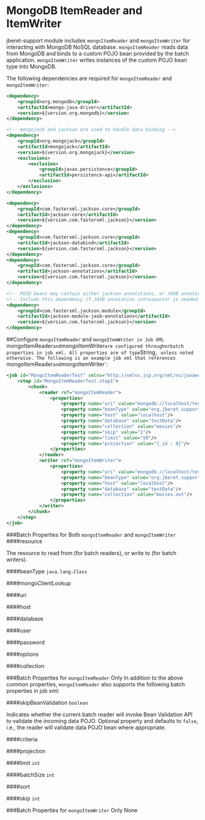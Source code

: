 # MongoDB ItemReader and ItemWriter

jberet-support module includes `mongoItemReader` and `mongoItemWriter` for interacting with MongoDB NoSQL database. `mongoItemReader` reads data from MongoDB and binds to a custom POJO bean provided by the batch application. `mongoItemWriter` writes instances of the custom POJO bean type into MongoDB.

The following dependencies are required for `mongoItemReader` and `mongoItemWriter`:

```xml
<dependency>
    <groupId>org.mongodb</groupId>
    <artifactId>mongo-java-driver</artifactId>
    <version>${version.org.mongodb}</version>
</dependency>

<!-- mongojack and jackson are used to handle data binding -->
<dependency>
    <groupId>org.mongojack</groupId>
    <artifactId>mongojack</artifactId>
    <version>${version.org.mongojack}</version>
    <exclusions>
        <exclusion>
            <groupId>javax.persistence</groupId>
            <artifactId>persistence-api</artifactId>
        </exclusion>
    </exclusions>
</dependency>

<dependency>
    <groupId>com.fasterxml.jackson.core</groupId>
    <artifactId>jackson-core</artifactId>
    <version>${version.com.fasterxml.jackson}</version>
</dependency>
<dependency>
    <groupId>com.fasterxml.jackson.core</groupId>
    <artifactId>jackson-databind</artifactId>
    <version>${version.com.fasterxml.jackson}</version>
</dependency>
<dependency>
    <groupId>com.fasterxml.jackson.core</groupId>
    <artifactId>jackson-annotations</artifactId>
    <version>${version.com.fasterxml.jackson}</version>
</dependency>

<!-- POJO beans may contain either jackson annotations, or JAXB annotations -->
<!-- Include this dependency if JAXB annotation introspector is needed -->
<dependency>
    <groupId>com.fasterxml.jackson.module</groupId>
    <artifactId>jackson-module-jaxb-annotations</artifactId>
    <version>${version.com.fasterxml.jackson}</version>
</dependency>
```

##Configure `mongoItemReader` and `mongoItemWriter in Job XML
`mongoItemReader` and `mongoItemWriter` are configured through `<reader>` or `<writer>` batch properties in job xml. All properties are of type `String`, unless noted otherwise. The following is an example job xml that references `mongoItemReader` and `mongoItemWriter`:

```xml
<job id="MongoItemReaderTest" xmlns="http://xmlns.jcp.org/xml/ns/javaee" version="1.0">
    <step id="MongoItemReaderTest.step1">
        <chunk>
            <reader ref="mongoItemReader">
                <properties>
                    <property name="uri" value="mongodb://localhost/testData"/>
                    <property name="beanType" value="org.jberet.support.io.Movie"/>
                    <property name="host" value="localhost"/>
                    <property name="database" value="testData"/>
                    <property name="collection" value="movies"/>
                    <property name="skip" value="1"/>
                    <property name="limit" value="50"/>
                    <property name="projection" value="{_id : 0}"/>
                </properties>
            </reader>
            <writer ref="mongoItemWriter">
                <properties>
                    <property name="uri" value="mongodb://localhost/testData"/>
                    <property name="beanType" value="org.jberet.support.io.Movie"/>
                    <property name="host" value="localhost"/>
                    <property name="database" value="testData"/>
                    <property name="collection" value="movies.out"/>
                </properties>
            </writer>
        </chunk>
    </step>
</job>
```

###Batch Properties for Both `mongoItemReader` and `mongoItemWriter`
####resource

The resource to read from (for batch readers), or write to (for batch writers).

####beanType
`java.lang.Class`

####mongoClientLookup

####uri

####host

####database

####user

####password

####options

####collection


###Batch Properties for `mongoItemReader` Only
In addition to the above common properties, `mongoItemReader` also supports the following batch properties in job xml:

####skipBeanValidation
`boolean`

Indicates whether the current batch reader will invoke Bean Validation API to validate the incoming data POJO. Optional property and defaults to `false`, i.e., the reader will validate data POJO bean where appropriate.

####criteria

####projection

####limit
`int`

####batchSize
`int`

####sort

####skip
`int`


###Batch Properties for `mongoItemWriter` Only
None
